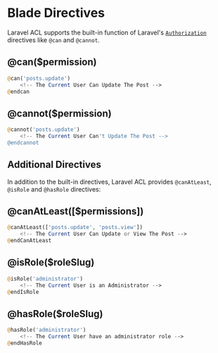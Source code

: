 # Blade Directives

Laravel ACL supports the built-in function of Laravel's [`Authorization`](https://laravel.com/docs/authorization) directives like `@can` and `@cannot`.

<a name="can"></a>
## @can($permission)

```php
@can('posts.update')
    <!-- The Current User Can Update The Post -->
@endcan
```

<a name="cannot"></a>
## @cannot($permission)

```php
@cannot('posts.update')
    <!-- The Current User Can't Update The Post -->
@endcannot
```

## Additional Directives

In addition to the built-in directives, Laravel ACL provides `@canAtLeast`,  `@isRole` and `@hasRole` directives:

<a name="can-at-least"></a>
## @canAtLeast([$permissions])

```php
@canAtLeast(['posts.update', 'posts.view'])
    <!-- The Current User Can Update or View The Post -->
@endCanAtLeast
```

<a name="is-role"></a>
## @isRole($roleSlug)

```php
@isRole('administrator')
    <!-- The Current User is an Administrator -->
@endIsRole
```

<a name="has-role"></a>
## @hasRole($roleSlug)

```php
@hasRole('administrator')
    <!-- The Current User have an administrator role -->
@endHasRole
```